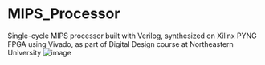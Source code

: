 # MIPS_Processor
Single-cycle MIPS processor built with Verilog, synthesized on Xilinx PYNG FPGA using Vivado, as part of Digital Design course at Northeastern University
![image](https://user-images.githubusercontent.com/26662618/153729433-bba73432-80c9-4e9c-b65d-226e5b7d47dc.png)
